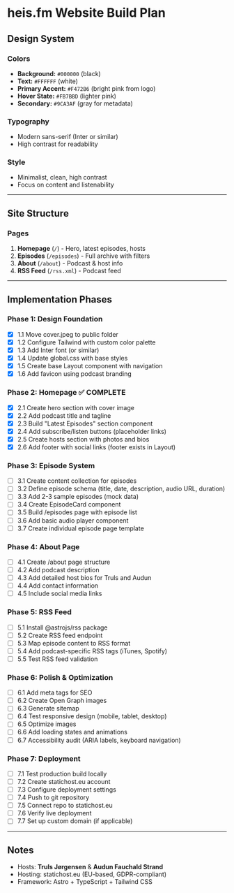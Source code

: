 # heis.fm Website Build Plan

## Design System

### Colors
- **Background:** `#000000` (black)
- **Text:** `#FFFFFF` (white)
- **Primary Accent:** `#F472B6` (bright pink from logo)
- **Hover State:** `#FB7BBD` (lighter pink)
- **Secondary:** `#9CA3AF` (gray for metadata)

### Typography
- Modern sans-serif (Inter or similar)
- High contrast for readability

### Style
- Minimalist, clean, high contrast
- Focus on content and listenability

---

## Site Structure

### Pages
1. **Homepage** (`/`) - Hero, latest episodes, hosts
2. **Episodes** (`/episodes`) - Full archive with filters
3. **About** (`/about`) - Podcast & host info
4. **RSS Feed** (`/rss.xml`) - Podcast feed

---

## Implementation Phases

### Phase 1: Design Foundation

- [x] 1.1 Move cover.jpeg to public folder
- [x] 1.2 Configure Tailwind with custom color palette
- [x] 1.3 Add Inter font (or similar)
- [x] 1.4 Update global.css with base styles
- [x] 1.5 Create base Layout component with navigation
- [x] 1.6 Add favicon using podcast branding

### Phase 2: Homepage ✅ COMPLETE

- [x] 2.1 Create hero section with cover image
- [x] 2.2 Add podcast title and tagline
- [x] 2.3 Build "Latest Episodes" section component
- [x] 2.4 Add subscribe/listen buttons (placeholder links)
- [x] 2.5 Create hosts section with photos and bios
- [x] 2.6 Add footer with social links (footer exists in Layout)

### Phase 3: Episode System

- [ ] 3.1 Create content collection for episodes
- [ ] 3.2 Define episode schema (title, date, description, audio URL, duration)
- [ ] 3.3 Add 2-3 sample episodes (mock data)
- [ ] 3.4 Create EpisodeCard component
- [ ] 3.5 Build /episodes page with episode list
- [ ] 3.6 Add basic audio player component
- [ ] 3.7 Create individual episode page template

### Phase 4: About Page

- [ ] 4.1 Create /about page structure
- [ ] 4.2 Add podcast description
- [ ] 4.3 Add detailed host bios for Truls and Audun
- [ ] 4.4 Add contact information
- [ ] 4.5 Include social media links

### Phase 5: RSS Feed

- [ ] 5.1 Install @astrojs/rss package
- [ ] 5.2 Create RSS feed endpoint
- [ ] 5.3 Map episode content to RSS format
- [ ] 5.4 Add podcast-specific RSS tags (iTunes, Spotify)
- [ ] 5.5 Test RSS feed validation

### Phase 6: Polish & Optimization

- [ ] 6.1 Add meta tags for SEO
- [ ] 6.2 Create Open Graph images
- [ ] 6.3 Generate sitemap
- [ ] 6.4 Test responsive design (mobile, tablet, desktop)
- [ ] 6.5 Optimize images
- [ ] 6.6 Add loading states and animations
- [ ] 6.7 Accessibility audit (ARIA labels, keyboard navigation)

### Phase 7: Deployment

- [ ] 7.1 Test production build locally
- [ ] 7.2 Create statichost.eu account
- [ ] 7.3 Configure deployment settings
- [ ] 7.4 Push to git repository
- [ ] 7.5 Connect repo to statichost.eu
- [ ] 7.6 Verify live deployment
- [ ] 7.7 Set up custom domain (if applicable)

---

## Notes

- Hosts: **Truls Jørgensen** & **Audun Fauchald Strand**
- Hosting: statichost.eu (EU-based, GDPR-compliant)
- Framework: Astro + TypeScript + Tailwind CSS
